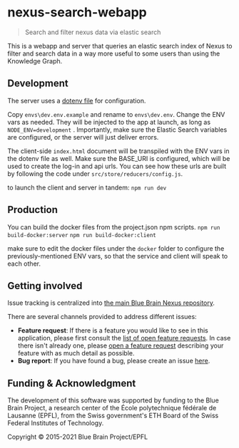 # nexus-search-webapp

> Search and filter nexus data via elastic search

This is a webapp and server that queries an elastic search index of Nexus to filter and search data in a way more useful to some users than using the Knowledge Graph.

## Development

The server uses a [dotenv file](https://www.npmjs.com/package/dotenv) for configuration.

Copy `envs\dev.env.example` and rename to `envs\dev.env`. Change the ENV vars as needed. They will be injected to the app at launch, as long as `NODE_ENV=development` . Importantly, make sure the Elastic Search variables are configured, or the server will just deliver errors.

The client-side `index.html` document will be transpiled with the ENV vars in the dotenv file as well. Make sure the BASE_URI is configured, which will be used to create the log-in and api urls. You can see how these urls are built by following the code under `src/store/reducers/config.js`.

to launch the client and server in tandem:
``` npm run dev ```

## Production

You can build the docker files from the project.json npm scripts.
``` npm run build-docker:server ```
``` npm run build-docker:client ```

make sure to edit the docker files under the `docker` folder to configure the previously-mentioned ENV vars, so that the service and client will speak to each other.

## Getting involved

Issue tracking is centralized into [the main Blue Brain Nexus repository](https://github.com/BlueBrain/nexus).

There are several channels provided to address different issues:
- **Feature request**: If there is a feature you would like to see in this application, please first consult the [list of open feature requests](https://github.com/BlueBrain/nexus/issues?q=is%3Aopen+is%3Aissue+label%3Afeature+label%3Afrontend+label%3Asearch). In case there isn't already one, please [open a feature request](https://github.com/BlueBrain/nexus/issues/new?labels=feature,frontend,search) describing your feature with as much detail as possible.
- **Bug report**: If you have found a bug, please create an issue [here](https://github.com/BlueBrain/nexus/issues/new?labels=bug,frontend,search).

## Funding & Acknowledgment

The development of this software was supported by funding to the Blue Brain Project, a research center of the École polytechnique fédérale de
Lausanne (EPFL), from the Swiss government's ETH Board of the Swiss Federal Institutes of Technology.

Copyright © 2015-2021 Blue Brain Project/EPFL

